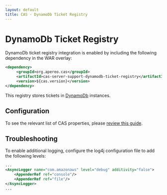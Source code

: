 ```yaml
---
layout: default
title: CAS - DynamoDb Ticket Registry
---
```


# DynamoDb Ticket Registry

DynamoDb ticket registry integration is enabled by including the following dependency in the WAR overlay:

```xml
<dependency>
     <groupId>org.apereo.cas</groupId>
     <artifactId>cas-server-support-dynamodb-ticket-registry</artifactId>
     <version>${cas.version}</version>
</dependency>
```

This registry stores tickets in [DynamoDb](https://aws.amazon.com/dynamodb/) instances.

## Configuration

To see the relevant list of CAS properties, please [review this guide](Configuration-Properties.html#dynamodb-ticket-registry).

## Troubleshooting

To enable additional logging, configure the log4j configuration file to add the following levels:

```xml
...
<AsyncLogger name="com.amazonaws" level="debug" additivity="false">
    <AppenderRef ref="console"/>
    <AppenderRef ref="file"/>
</AsyncLogger>
...
```
